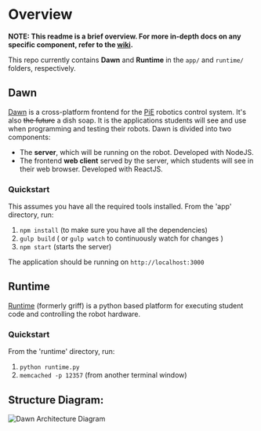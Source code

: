 # Overview
**NOTE: This readme is a brief overview. For more in-depth docs on any specific component,
refer to the [wiki](https://github.com/pioneers/daemon/wiki).**

This repo currently contains **Dawn** and **Runtime** in the `app/` and `runtime/` folders, respectively.

## Dawn
[Dawn](https://github.com/pioneers/daemon/wiki/Dawn) is a cross-platform frontend for the [PiE](pioneers.berkeley.edu)
robotics control system.
It's also ~~the future~~ a dish soap. It is the applications students will see and use when
programming and testing their robots. Dawn is divided into two components:
  - The **server**, which will be running on the robot. Developed with NodeJS.
  - The frontend **web client** served by the server, which students will
    see in their web browser. Developed with ReactJS.

### Quickstart
This assumes you have all the required tools installed.
From the 'app' directory, run:

1. `npm install` (to make sure you have all the dependencies)
1. `gulp build` ( or `gulp watch` to continuously watch for changes )
1. `npm start` (starts the server)

The application should be running on `http://localhost:3000`

## Runtime
[Runtime](https://github.com/pioneers/daemon/wiki/Runtime)
(formerly griff) is a python based platform for executing student code
and controlling the robot hardware.

### Quickstart
From the 'runtime' directory, run:

1. `python runtime.py`
2. `memcached -p 12357` (from another terminal window)
 

## Structure Diagram:
![Dawn Architecture Diagram](https://github.com/pioneers/daemon/wiki/images/DawnArchitecture.png)
